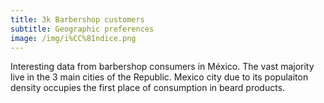 ```yaml
---
title: 3k Barbershop customers
subtitle: Geographic preferences
image: /img/i%CC%81ndice.png
---
```


Interesting data from barbershop consumers in México. The vast majority live in the 3 main cities of the Republic.
Mexico city due to its populaiton density occupies the first place of consumption in beard products.
